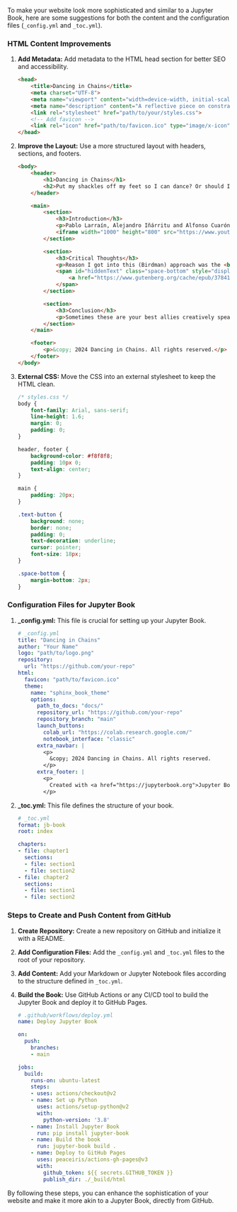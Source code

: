 To make your website look more sophisticated and similar to a Jupyter Book, here are some suggestions for both the content and the configuration files (`_config.yml` and `_toc.yml`).

### HTML Content Improvements
1. **Add Metadata:**
   Add metadata to the HTML head section for better SEO and accessibility.
   ```html
   <head>
       <title>Dancing in Chains</title>
       <meta charset="UTF-8">
       <meta name="viewport" content="width=device-width, initial-scale=1.0">
       <meta name="description" content="A reflective piece on constraints and creativity in art and film.">
       <link rel="stylesheet" href="path/to/your/styles.css">
       <!-- Add favicon -->
       <link rel="icon" href="path/to/favicon.ico" type="image/x-icon">
   </head>
   ```

2. **Improve the Layout:**
   Use a more structured layout with headers, sections, and footers.
   ```html
   <body>
       <header>
           <h1>Dancing in Chains</h1>
           <h2>Put my shackles off my feet so I can dance? Or should I dance in chains?</h2>
       </header>

       <main>
           <section>
               <h3>Introduction</h3>
               <p>Pablo Larraín, Alejandro Iñárritu and Alfonso Cuarón...</p>
               <iframe width="1000" height="800" src="https://www.youtube.com/embed/V7eZD3TKn_M" title="YouTube video player" frameborder="0" allow="accelerometer; autoplay; clipboard-write; encrypted-media; gyroscope; picture-in-picture" allowfullscreen></iframe>
           </section>

           <section>
               <h3>Critical Thoughts</h3>
               <p>Reason I got into this (Birdman) approach was the <button class="text-button" onclick="toggleText()">restrictions and limitations</button></p>
               <span id="hiddenText" class="space-bottom" style="display:none;">
                   <a href="https://www.gutenberg.org/cache/epub/37841/pg37841-images.html">Dancing in Chains</a>...
               </span>
           </section>

           <section>
               <h3>Conclusion</h3>
               <p>Sometimes these are your best allies creatively speaking...</p>
           </section>
       </main>

       <footer>
           <p>&copy; 2024 Dancing in Chains. All rights reserved.</p>
       </footer>
   </body>
   ```

3. **External CSS:**
   Move the CSS into an external stylesheet to keep the HTML clean.
   ```css
   /* styles.css */
   body {
       font-family: Arial, sans-serif;
       line-height: 1.6;
       margin: 0;
       padding: 0;
   }

   header, footer {
       background-color: #f8f8f8;
       padding: 10px 0;
       text-align: center;
   }

   main {
       padding: 20px;
   }

   .text-button {
       background: none;
       border: none;
       padding: 0;
       text-decoration: underline;
       cursor: pointer;
       font-size: 18px;
   }

   .space-bottom {
       margin-bottom: 2px;
   }
   ```

### Configuration Files for Jupyter Book
1. **_config.yml:**
   This file is crucial for setting up your Jupyter Book.
   ```yaml
   # _config.yml
   title: "Dancing in Chains"
   author: "Your Name"
   logo: "path/to/logo.png"
   repository:
     url: "https://github.com/your-repo"
   html:
     favicon: "path/to/favicon.ico"
     theme:
       name: "sphinx_book_theme"
       options:
         path_to_docs: "docs/"
         repository_url: "https://github.com/your-repo"
         repository_branch: "main"
         launch_buttons:
           colab_url: "https://colab.research.google.com/"
           notebook_interface: "classic"
         extra_navbar: |
           <p>
             &copy; 2024 Dancing in Chains. All rights reserved.
           </p>
         extra_footer: |
           <p>
             Created with <a href="https://jupyterbook.org">Jupyter Book</a>.
           </p>
   ```

2. **_toc.yml:**
   This file defines the structure of your book.
   ```yaml
   # _toc.yml
   format: jb-book
   root: index

   chapters:
   - file: chapter1
     sections:
     - file: section1
     - file: section2
   - file: chapter2
     sections:
     - file: section1
     - file: section2
   ```

### Steps to Create and Push Content from GitHub
1. **Create Repository:**
   Create a new repository on GitHub and initialize it with a README.

2. **Add Configuration Files:**
   Add the `_config.yml` and `_toc.yml` files to the root of your repository.

3. **Add Content:**
   Add your Markdown or Jupyter Notebook files according to the structure defined in `_toc.yml`.

4. **Build the Book:**
   Use GitHub Actions or any CI/CD tool to build the Jupyter Book and deploy it to GitHub Pages.
   ```yaml
   # .github/workflows/deploy.yml
   name: Deploy Jupyter Book

   on:
     push:
       branches:
       - main

   jobs:
     build:
       runs-on: ubuntu-latest
       steps:
       - uses: actions/checkout@v2
       - name: Set up Python
         uses: actions/setup-python@v2
         with:
           python-version: '3.8'
       - name: Install Jupyter Book
         run: pip install jupyter-book
       - name: Build the book
         run: jupyter-book build .
       - name: Deploy to GitHub Pages
         uses: peaceiris/actions-gh-pages@v3
         with:
           github_token: ${{ secrets.GITHUB_TOKEN }}
           publish_dir: ./_build/html
   ```

By following these steps, you can enhance the sophistication of your website and make it more akin to a Jupyter Book, directly from GitHub.
